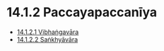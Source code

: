 

# 14.1.2 Paccayapaccanīya

* [14.1.2.1 Vibhaṅgavāra](14.1.2/14.1.2.1.md)
* [14.1.2.2 Saṅkhyāvāra](14.1.2/14.1.2.2.md)



